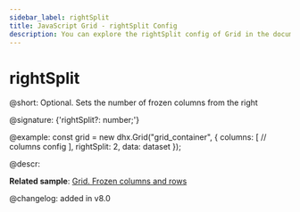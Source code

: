 ```yaml
---
sidebar_label: rightSplit
title: JavaScript Grid - rightSplit Config 
description: You can explore the rightSplit config of Grid in the documentation of the DHTMLX JavaScript UI library. Browse developer guides and API reference, try out code examples and live demos, and download a free 30-day evaluation version of DHTMLX Suite.
---
```


# rightSplit

@short: Optional. Sets the number of frozen columns from the right

@signature: {'rightSplit?: number;'}

@example:
const grid = new dhx.Grid("grid_container", {
	columns: [
		// columns config
	],
	rightSplit: 2,
	data: dataset
});

@descr:

**Related sample**: [Grid. Frozen columns and rows](https://snippet.dhtmlx.com/hcgl9nth)

@changelog: added in v8.0